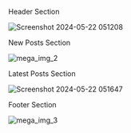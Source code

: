 Header Section

![Screenshot 2024-05-22 051208](https://github.com/Am1nn/Mega-News/assets/129307929/14aad8c6-ec18-4367-9beb-5c96fad995e5)

New Posts Section

![mega_img_2](https://github.com/Am1nn/Mega-News/assets/129307929/b859fd8f-ea4f-46d1-928f-0a6629ee0ab2)

Latest Posts Section

![Screenshot 2024-05-22 051647](https://github.com/Am1nn/Mega-News/assets/129307929/9d1e954b-8677-42aa-91fa-410435ab0c6e)

Footer Section

![mega_img_3](https://github.com/Am1nn/Mega-News/assets/129307929/a47dbf32-8d5d-43f5-b708-565cbeb90655)
